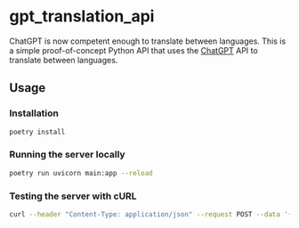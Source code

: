 # gpt_translation_api

ChatGPT is now competent enough to translate between languages. This is a simple 
proof-of-concept Python API that uses the [ChatGPT](https://platform.openai.com/docs/guides/chat)
API to translate between languages.

## Usage
### Installation
```bash
poetry install
```

### Running the server locally
```bash
poetry run uvicorn main:app --reload
```

### Testing the server with cURL
```bash
curl --header "Content-Type: application/json" --request POST --data '{"text":"Watch out, stormtroopers!", "context":"The author is paraphrasing a Star Wars scene. Stormtroopers are called Stormtroopers in Spanish, too.", "language":"Spanish"}' http://localhost:8000/translate
```
